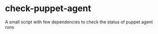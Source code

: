 # check-puppet-agent

A small script with few dependencies to check the status of puppet agent runs

